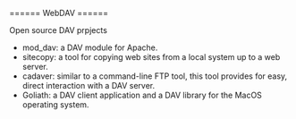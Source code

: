 ====== WebDAV ======

Open source DAV prpjects
  * mod_dav: a DAV module for Apache.
  * sitecopy: a tool for copying web sites from a local system up to a web server.
  * cadaver: similar to a command-line FTP tool, this tool provides for easy, direct interaction with a DAV server.
  * Goliath: a DAV client application and a DAV library for the MacOS operating system.